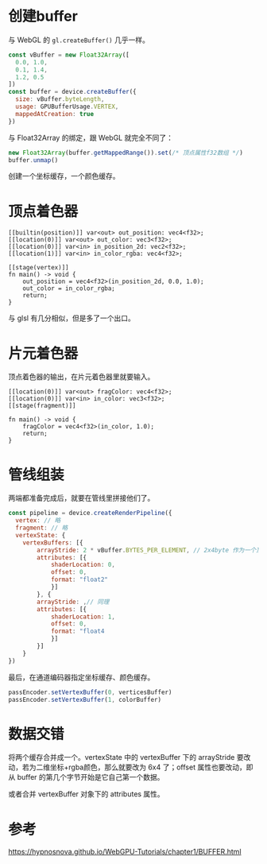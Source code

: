 # 创建buffer

与 WebGL 的 `gl.createBuffer()` 几乎一样。

``` js
const vBuffer = new Float32Array([
  0.0, 1.0,
  0.1, 1.4,
  1.2, 0.5
])
const buffer = device.createBuffer({
  size: vBuffer.byteLength, 
  usage: GPUBufferUsage.VERTEX,
  mappedAtCreation: true
})
```

与 Float32Array 的绑定，跟 WebGL 就完全不同了：

``` js
new Float32Array(buffer.getMappedRange()).set(/* 顶点属性f32数组 */)
buffer.unmap()
```

创建一个坐标缓存，一个颜色缓存。

# 顶点着色器

``` wgsl
[[builtin(position)]] var<out> out_position: vec4<f32>;
[[location(0)]] var<out> out_color: vec3<f32>;
[[location(0)]] var<in> in_position_2d: vec2<f32>;
[[location(1)]] var<in> in_color_rgba: vec4<f32>;

[[stage(vertex)]]
fn main() -> void {
	out_position = vec4<f32>(in_position_2d, 0.0, 1.0);
	out_color = in_color_rgba;
	return;
}
```

与 glsl 有几分相似，但是多了一个出口。



# 片元着色器

顶点着色器的输出，在片元着色器里就要输入。

``` wgsl
[[location(0)]] var<out> fragColor: vec4<f32>;
[[location(0)]] var<in> in_color: vec3<f32>;
[[stage(fragment)]]

fn main() -> void {
	fragColor = vec4<f32>(in_color, 1.0);
	return;
}
```



# 管线组装

两端都准备完成后，就要在管线里拼接他们了。

``` js
const pipeline = device.createRenderPipeline({
  vertex: // 略
  fragment: // 略
  vertexState: {
  	vertexBuffers: [{
  		arrayStride: 2 * vBuffer.BYTES_PER_ELEMENT, // 2x4byte 作为一个顶点坐标数据
  		attributes: [{
  			shaderLocation: 0,
  			offset: 0,
  			format: "float2"
			}]
		}, {
  		arrayStride: ,// 同理
  		attributes: [{
  			shaderLocation: 1,
  			offset: 0,
  			format: "float4
			}]
		}]
	}
})
```

最后，在通道编码器指定坐标缓存、颜色缓存。

``` js
passEncoder.setVertexBuffer(0, verticesBuffer)
passEncoder.setVertexBuffer(1, colorBuffer)
```

# 数据交错

将两个缓存合并成一个。vertexState 中的 vertexBuffer 下的 arrayStride 要改动，若为二维坐标+rgba颜色，那么就要改为 6x4 了；offset 属性也要改动，即从 buffer 的第几个字节开始是它自己第一个数据。

或者合并 vertexBuffer 对象下的 attributes 属性。

# 参考

https://hypnosnova.github.io/WebGPU-Tutorials/chapter1/BUFFER.html